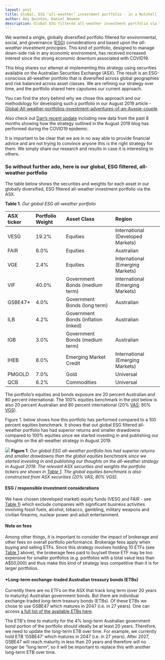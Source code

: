 ```yaml
---
layout: post
title: Global, ESG ‘all-weather’ investment portfolio - in a Nutshell
author: Amy Quinton, Daniel Newman
description: Global ESG filtered all-weather investment portfolio via the ASX
---
```


<style>
p.comment {
background-color: #DBDBDB;
padding: 3px;
border: 2px black;
margin-left: 1px;
border-radius: 1px;
font-size: 12px
}
</style>

We wanted a single, globally diversified portfolio filtered for environmental, social, and governance ([ESG][1]) considerations and based upon the *all-weather investment principles*. This kind of portfolio, designed to manage down-side risk in any economic environment, has received increased interest since the strong economic downturn associated with COVID19.

This blog shares our attempt at implementing this strategy using securities available on the Australian Securities Exchange (ASX). The result is an ESG-conscious all-weather portfolio that is diversified across global geographies and risk balanced across asset classes. We are refining our strategy over time, and the portfolio shared here caputures our current approach.

You can find the story behind why we chose this approach and our methodology for developing such a portfolio in our August 2019 article - [Global-All-weather-portfolios-investment-adventures-of-an-Aussie-couple][2].  

Also check out [Dan’s recent update][3] including new data from the past 8 months showing how the strategy outlined in the August 2019 blog has performed during the COVID19 epidemic. 

It is important to be clear that we are in no way able to provide financial advice and are not trying to convince anyone this is the right strategy for them. We simply share our research and results in case it is interesting to others. 

### So without further ado, here is our global, ESG filtered, all-weather portfolio
The table below shows the securities and weights for each asset in our globally diversified, ESG filtered all-weather investment portfolio via the ASX. 

**Table 1.** *Our global ESG all-weather portfolio*
<a name="table-1-link"></a>

|ASX ticker |Portfolio Weight |Asset Class |Region|
|:---|:---|:---|:---|
|VESG |19.2%|Equities |International (Developed Markets)|
|FAIR |6.0%|Equities |Australian|
|VGE |2.4%|Equities  |International (Emerging Markets)|
|VIF |40.0%|Government Bonds (medium term)|International (Emerging Markets)|
|GSBE47* |4.0% |Government Bonds (long term)|Australian|
|ILB |4.2%  |Government Bonds (inflation linked) |Australian|
|IGB |3.0%|Government Bonds (medium term)|Australian|
|IHEB  |8.0%|Emerging Market Credit|International (Emerging Markets) |
|PMGOLD |7.0%|Gold|Universal|
|QCB |6.2%|Commodities|Universal|

The portfolio’s equities and bonds exposure are 20 percent Australian and 80 percent international. The 100% equities benchmark in the plot below is also 20 percent Australian and 80 percent international (20% [VAS][4]; 80% [VGS][5]). 

Figure 1. below shows how this portfolio has performed compared to a 100 percent equities benchmark. It shows that out global ESG filtered all-weather portfolio has had superior returns and smaller drawdowns compared to 100% equities since we started investing in and publishing our thoughts on the all-weather strategy in August 2019. 


![]({{"/images/plot-global-ESG-allweather-for-Amys-blog.png"|absolute_url}})
**Figure 1**. *Our global ESG all-weather portfolio has had superior returns and smaller drawdowns than the global equities benchmark since we started investing in and publishing our thoughts on the all-weather strategy in August 2019. The relevant ASX securities and weights the portfolio tickers are shown in [Table 1](#table-1-link). The global equities benchmark is also constructed from ASX securities (20% VAS; 80% VGS).* 

#### ESG / responsible investment considerations
We have chosen (developed market) equity funds (VESG and FAIR - see [Table 1](#table-1-link)) which exclude companies with significant business activities involving fossil fuels, alcohol, tobacco, gambling, military weapons and civilian firearms, nuclear power and adult entertainment.   

#### Note on fees

Among other things, it is important to consider the impact of brokerage and other fees on overall portfolio performance. Brokerage fees apply when buying and selling ETFs. Since this strategy involves holding 10 ETFs (see [Table 1](#table-1-link) above), the brokerage fees paid to buy/sell these ETF may be too expensive for smaller portfolios (e.g. portfolios with a total value less than A$50,000) and thus make this kind of strategy less competitive than it is for larger portfolios. 

#### *Long-term exchange-traded Australian treasury bonds (ETBs) 

Currently there are no ETFs on the ASX that track long term (over 20 years to maturity) Australian government bonds. But there are individual exchange-traded long-term treasury bonds (ETBs). Of these ETBs we chose to use GSBE47 which matures in 2047 (i.e. in 27 years). One can access [a full list of the available ETBs here][6].  

The ETB's time to maturity for the 4% long-term Australian government bond portion of the portfolio should ideally be at least 20 years. Therefore, we need to update the long-term ETB over time.   For example, we currently hold ETB ‘GSBE47’ which matures in 2047 (i.e. in 27 years). After 2027, GSBE47 will reach maturity in less than 20 years and therefore will no longer be “long term”, so it will be important to replace this with another long-term ETB over time. 

[1]: https://www.investopedia.com/terms/e/environmental-social-and-governance-esg-criteria.asp
[2]: https://amyquinton.github.io/Global-All-weather-portfolios-investment-adventures-of-an-Aussie-couple/
[3]: https://dpnewman.com/all-weather-update/
[4]: https://www.vanguardinvestments.com.au/retail/ret/investments/product.html#/fundDetail/etf/portId=8205/assetCode=equity/?overview
[5]: https://www.vanguardinvestments.com.au/retail/ret/investments/product.html#/fundDetail/etf/portId=8212/assetCode=equity/?overview
[6]: https://www.australiangovernmentbonds.gov.au/bond-types/exchange-traded-treasury-bonds/list-etbs